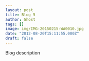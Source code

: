 ```yaml
---
layout: post
title: Blog 5
author: Ghost
tags: []
image: img/IMG-20150215-WA0010.jpg
date: "2012-08-20T15:11:55.000Z"
draft: false
---
```



Blog description
